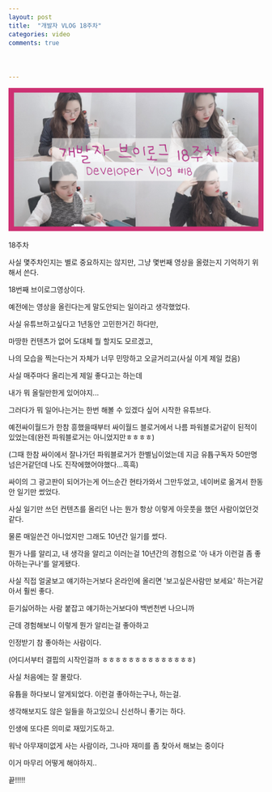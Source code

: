 ```yaml
---
layout: post
title:  "개발자 VLOG 18주차"
categories: video 
comments: true



---
```


[![썸네일](/assets/img/youtube/18.PNG)](https://www.youtube.com/watch?v=M5hby9nMbf0)





18주차



사실 몇주차인지는 별로 중요하지는 않지만, 그냥 몇번째 영상을 올렸는지 기억하기 위해서 쓴다.

18번째 브이로그영상이다.



예전에는 영상을 올린다는게 말도안되는 일이라고 생각했었다.

사실 유튜브하고싶다고 1년동안 고민한거긴 하다만,

마땅한 컨텐츠가 없어 도대체 뭘 할지도 모르겠고, 

나의 모습을 찍는다는거 자체가 너무 민망하고 오글거리고(사실 이게 제일 컸음)

사실 매주마다 올리는게 제일 좋다고는 하는데

내가 뭐 올릴만한게 있어야지...

그러다가 뭐 일어나는거는 한번 해볼 수 있겠다 싶어 시작한 유튜브다.



예전싸이월드가 한참 흥했을때부터 싸이월드 블로거에서 나름 파워블로거같이 된적이있었는데(완전 파워블로거는 아니었지만ㅎㅎㅎㅎ)

(그때 한참 싸이에서 잘나가던 파워블로거가 한별님이었는데 지금 유튭구독자 50만명 넘은거같던데 나도 진작에했어야했다...흑흑)



싸이의 그 광고판이 되어가는게 어느순간 현타가와서 그만두었고, 네이버로 옮겨서 한동안 일기만 썼었다.

사실 일기만 쓰던 컨텐츠를 올리던 나는 뭔가 항상 이렇게 아웃풋을 했던 사람이었던것 같다.

물론 매일쓴건 아니었지만 그래도 10년간 일기를 썼다.

뭔가 나를 알리고, 내 생각을 알리고 이러는걸 10년간의 경험으로 '아 내가 이런걸 좀 좋아하는구나'를 알게됐다.



사실 직접 얼굴보고 얘기하는거보다 온라인에 올리면 '보고싶은사람만 보세요' 하는거같아서 훨씬 좋다.

듣기싫어하는 사람 붙잡고 얘기하는거보다야 백번천번 나으니까



근데 경험해보니 이렇게 뭔가 알리는걸 좋아하고

인정받기 참 좋아하는 사람이다.

(어디서부터 결핍의 시작인걸까 ㅎㅎㅎㅎㅎㅎㅎㅎㅎㅎㅎㅎㅎㅎ)



사실 처음에는 잘 몰랐다.

유튭을 하다보니 알게되었다. 이런걸 좋아하는구나, 하는걸.



생각해보지도 않은 일들을 하고있으니 신선하니 좋기는 하다.

인생에 또다른 의미로 재밌기도하고.

워낙 아무재미없게 사는 사람이라, 그나마 재미를 좀 찾아서 해보는 중이다



이거 마무리 어떻게 해야하지..



끝!!!!!



